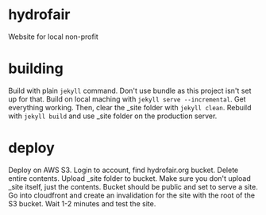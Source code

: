 # hydrofair
Website for local non-profit

# building
Build with plain `jekyll` command. Don't use bundle as this project isn't set up for that.
Build on local maching with `jekyll serve --incremental`. Get everything working. 
Then, clear the _site folder with `jekyll clean`. Rebuild with `jekyll build` and use _site folder on the production server.

# deploy

Deploy on AWS S3. Login to account, find hydrofair.org bucket. Delete entire contents. Upload _site folder to bucket. Make
sure you don't upload _site itself, just the contents. Bucket should be public and set to serve a site.
Go into cloudfront and create an invalidation for the site with the root of the S3 bucket. Wait 1-2 minutes and test the site.
